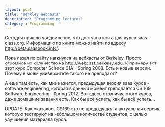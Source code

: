 ```yaml
---
layout: post
title: "Berkley Webcasts"
description: "Programming lectures"
category : Programming
---
```


Сегодня пришло уведомление, что доступна книга для курса saas-class.org.
Информацию по книге можно найти по адресу <http://beta.saasbook.info/>.

Пока лазал по сайту наткнулся на вебкасты от Berkeley. Просто огромное их количество на <http://webcast.berkeley.edu>. К примеру вот этот курс Computer Science 61A - Spring 2008. Есть и новые версии. Почему в моём университете такого не преподают?

А еще там есть, как мне кажется, предыдущая версия saas курса - software engineering, которая в данный момент преподаётся CS 169 Software Engineering - Spring 2012. Вот здесь страничка этого курса, даже домашние задания есть. Как бы всё успеть, как бы всё успеть...

UPDATE: Как оказалось СS169 это не предыдущая, а актуальная версия, которую тестируют на небольшом количестве студентов, с целью улучшения материала курса.
